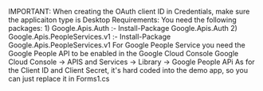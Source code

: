 
IMPORTANT: When creating the OAuth client ID in Credentials, make sure the applicaiton type is Desktop 
Requirements:
   You need the following packages:
      1) Google.Apis.Auth :- Install-Package Google.Apis.Auth
      2) Google.Apis.PeopleServices.v1  :- Install-Package Google.Apis.PeopleServices.v1 
    For Google People Service you need the Google People API to be enabled in the Google Cloud Console
       Google Cloud Console -> APIS and Services -> Library -> Google People APi
As for the Client ID and Client Secret, it's hard coded into the demo app, so you can just replace it in Forms1.cs 
